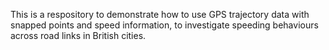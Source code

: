 This is a respository to demonstrate how to use GPS trajectory data with snapped points and speed information, to investigate speeding behaviours across road links in British cities.

